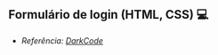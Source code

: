 ## Formulário de login (HTML, CSS) 💻


* *Referência: [DarkCode](https://www.youtube.com/watch?v=HV7DtH3J2PU)*
